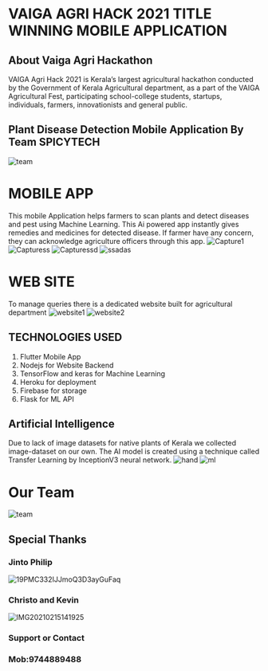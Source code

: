 # VAIGA AGRI HACK 2021 TITLE WINNING MOBILE APPLICATION
## About Vaiga Agri Hackathon 
VAIGA Agri Hack 2021 is Kerala’s largest agricultural hackathon conducted by the Government of Kerala Agricultural department, as a part of the VAIGA Agricultural Fest, participating school-college students, startups, individuals, farmers, innovationists and general public.
## Plant Disease Detection Mobile Application By Team  SPICYTECH
![team](https://user-images.githubusercontent.com/58629705/109700608-fd125200-7bb7-11eb-9347-d93d6ac1666a.PNG)

# MOBILE APP
This mobile Application helps farmers to scan plants and detect diseases and pest using Machine Learning. This Ai powered app instantly gives remedies and medicines for detected disease. If farmer have any concern, they can acknowledge agriculture officers through this app.
![Capture1](https://user-images.githubusercontent.com/58629705/109699844-0f3fc080-7bb7-11eb-98eb-91abc4201fbb.PNG)
![Capturess](https://user-images.githubusercontent.com/58629705/109699849-1070ed80-7bb7-11eb-89ae-56af1bd3658e.PNG)
![Capturessd](https://user-images.githubusercontent.com/58629705/109699855-11098400-7bb7-11eb-9b59-6f3f7673a413.PNG)
![ssadas](https://user-images.githubusercontent.com/58629705/109699859-123ab100-7bb7-11eb-9243-ff37bb67fdb4.PNG)


# WEB SITE
To manage queries there is a dedicated website built for agricultural department
![website1](https://user-images.githubusercontent.com/58629705/109700317-9a20bb00-7bb7-11eb-8b60-941a15cd6d64.PNG)
![website2](https://user-images.githubusercontent.com/58629705/109700327-9c831500-7bb7-11eb-8f55-eb689f849c41.PNG)


## TECHNOLOGIES USED
1. Flutter Mobile App
2. Nodejs for Website Backend
3. TensorFlow and keras for Machine Learning
4. Heroku for deployment
5. Firebase for storage
6. Flask for ML API

## Artificial Intelligence
Due to lack of image datasets for native plants of Kerala we collected image-dataset on our own.
The AI model is created using a technique called Transfer Learning by InceptionV3 neural network.
![hand](https://user-images.githubusercontent.com/58629705/109700427-b91f4d00-7bb7-11eb-9b38-dce44b2c586d.PNG)
![ml](https://user-images.githubusercontent.com/58629705/109700942-6d20d800-7bb8-11eb-9a67-7f0764589ac3.PNG)


# Our Team
![team](https://user-images.githubusercontent.com/58629705/109700520-dd7b2980-7bb7-11eb-8d44-63d067e18df6.jpg)
## Special Thanks
### Jinto Philip
![19PMC332IJJmoQ3D3ayGuFaq](https://user-images.githubusercontent.com/58629705/109703654-bb83a600-7bbb-11eb-922a-ce151a0928da.jpg)

### Christo and Kevin
![IMG20210215141925](https://user-images.githubusercontent.com/58629705/109703751-d81fde00-7bbb-11eb-850c-30ba5190792a.jpg)




### Support or Contact
### Mob:9744889488
